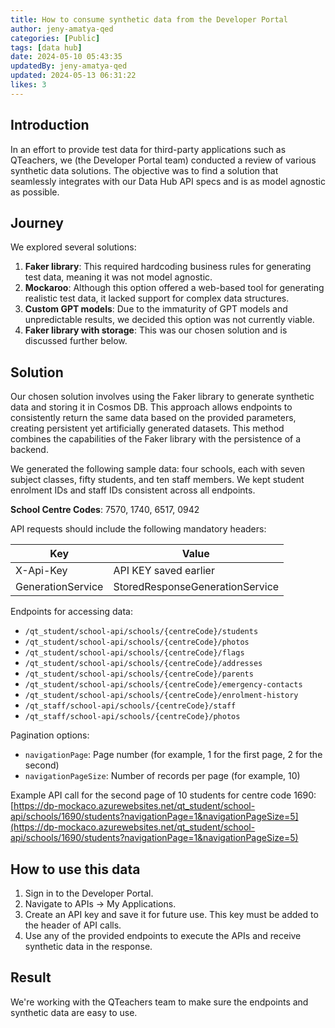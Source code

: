 ```yaml
---
title: How to consume synthetic data from the Developer Portal
author: jeny-amatya-qed
categories: [Public]
tags: [data hub]
date: 2024-05-10 05:43:35 
updatedBy: jeny-amatya-qed
updated: 2024-05-13 06:31:22 
likes: 3
---
```


## Introduction
In an effort to provide test data for third-party applications such as QTeachers, we (the Developer Portal team) conducted a review of various synthetic data solutions. The objective was to find a solution that seamlessly integrates with our Data Hub API specs and is as model agnostic as possible.

## Journey
We explored several solutions:
1. **Faker library**: This required hardcoding business rules for generating test data, meaning it was not model agnostic.
2. **Mockaroo**: Although this option offered a web-based tool for generating realistic test data, it lacked support for complex data structures.
3. **Custom GPT models**: Due to the immaturity of GPT models and unpredictable results, we decided this option was not currently viable.
4. **Faker library with storage**: This was our chosen solution and is discussed further below.

## Solution
Our chosen solution involves using the Faker library to generate synthetic data and storing it in Cosmos DB. This approach allows endpoints to consistently return the same data based on the provided parameters, creating persistent yet artificially generated datasets. This method combines the capabilities of the Faker library with the persistence of a backend.

We generated the following sample data: four schools, each with seven subject classes, fifty students, and ten staff members. We kept student enrolment IDs and staff IDs consistent across all endpoints.

**School Centre Codes**: 7570, 1740, 6517, 0942

API requests should include the following mandatory headers:

| Key | Value |
| --- | --- |
|X-Api-Key  |API KEY saved earlier  |
|GenerationService  |StoredResponseGenerationService  |

Endpoints for accessing data:
- `/qt_student/school-api/schools/{centreCode}/students`
- `/qt_student/school-api/schools/{centreCode}/photos`
- `/qt_student/school-api/schools/{centreCode}/flags`
- `/qt_student/school-api/schools/{centreCode}/addresses`
- `/qt_student/school-api/schools/{centreCode}/parents`
- `/qt_student/school-api/schools/{centreCode}/emergency-contacts`
- `/qt_student/school-api/schools/{centreCode}/enrolment-history`
- `/qt_staff/school-api/schools/{centreCode}/staff`
- `/qt_staff/school-api/schools/{centreCode}/photos`

Pagination options:
- `navigationPage`: Page number (for example, 1 for the first page, 2 for the second)
- `navigationPageSize`: Number of records per page (for example, 10)

Example API call for the second page of 10 students for centre code 1690:
[https://dp-mockaco.azurewebsites.net/qt_student/school-api/schools/1690/students?navigationPage=1&navigationPageSize=5](https://dp-mockaco.azurewebsites.net/qt_student/school-api/schools/1690/students?navigationPage=1&navigationPageSize=5)


## How to use this data
1. Sign in to the Developer Portal.
2. Navigate to APIs -> My Applications.
3. Create an API key and save it for future use. This key must be added to the header of API calls.
4. Use any of the provided endpoints to execute the APIs and receive synthetic data in the response.

## Result
We're working with the QTeachers team to make sure the endpoints and synthetic data are easy to use.